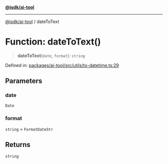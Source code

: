 [**@isdk/ai-tool**](../README.md)

***

[@isdk/ai-tool](../globals.md) / dateToText

# Function: dateToText()

> **dateToText**(`date`, `format`): `string`

Defined in: [packages/ai-tool/src/utils/to-datetime.ts:29](https://github.com/isdk/ai-tool.js/blob/62dd65284e1c50d2e8546a14ae292154369bdb2c/src/utils/to-datetime.ts#L29)

## Parameters

### date

`Date`

### format

`string` = `FormatDateStr`

## Returns

`string`
